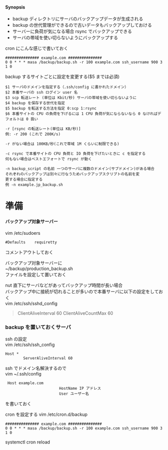 #### Synopsis

* backup ディレクトリにサーバのバックアップデータが生成される  
* backup の世代管理ができるので古いデータもバックアップしておける  
* サーバーに負荷が気になる場合 rsync でバックアップできる  
* サーバの帯域を使い切らないようにバックアップする  


cron にこんな感じで書いておく

    ############### example.com ###############
    0 0 * * * masa /backup/backup.sh -r 100 example.com ssh_username 900 3 1 0

 backup するサイトごとに設定を変更する($5 までは必須)
 
    $1 サーバのドメインを指定する（.ssh/config に書かれたドメイン）
    $2 本番サーバの ssh ログイン user 名
    $3 scp 転送レート (単位は Kbit/秒) サーバの帯域を使い切らないように
    $4 backup を保存する世代を指定
    $5 backup を転送する方法を指定 0:scp 1:rsync
    $6 本番サイトの CPU の負荷を下げるには 1 CPU 負荷が気にならないなら 0 なければデフォルトは 0 扱い
 
    -r [rsync の転送レート(単位は KB/秒)]
    例: -r 200 (これで 200K/s)
	
    -r がない場合は 100KB/秒(これで帯域 1M くらいに制限できる)
	
    -c rsync で本番サイトの CPU 負荷と IO 負荷を下げたいときに c を指定する
    何もない場合はベストエフォートで rsync が動く
	
    -n backup_script の名前 一つのサーバに複数のドメイン(サブドメイン)がある場合
    それぞれのバックアップは別々に行なうためバックアップスクリプトの名前を変
    更する場合に指定する
    例 -n example.jp_backup.sh

# 準備

#### バックアップ対象サーバー
vim /etc/sudoers  

    #Defaults    requiretty

コメントアウトしておく  

バックアップ対象サーバーに  
~/backup/production_backup.sh  
ファイルを設定して置いておく  

nut 直下にサーバなどがあってバックアップ時間が長い場合  
バックアップ中に接続が切れることが多いので本番サーバに以下の設定をしておく  
vim /etc/ssh/sshd_config  

>ClientAliveInterval 60
>ClientAliveCountMax 60


### backup を置いておくサーバ

ssh の設定  
vim /etc/ssh/ssh_config  

    Host *
            ServerAliveInterval 60

ssh でドメイン名解決するので  
vim ~/.ssh/config  

     Host example.com
                            HostName IP アドレス
                            User ユーザー名

を書いておく  


cron を設定する
vim /etc/cron.d/backup  

    ############### example.com ###############
    0 0 * * * masa /backup/backup.sh -r 100 example.com ssh_username 900 3 1 0

systemctl cron reload
